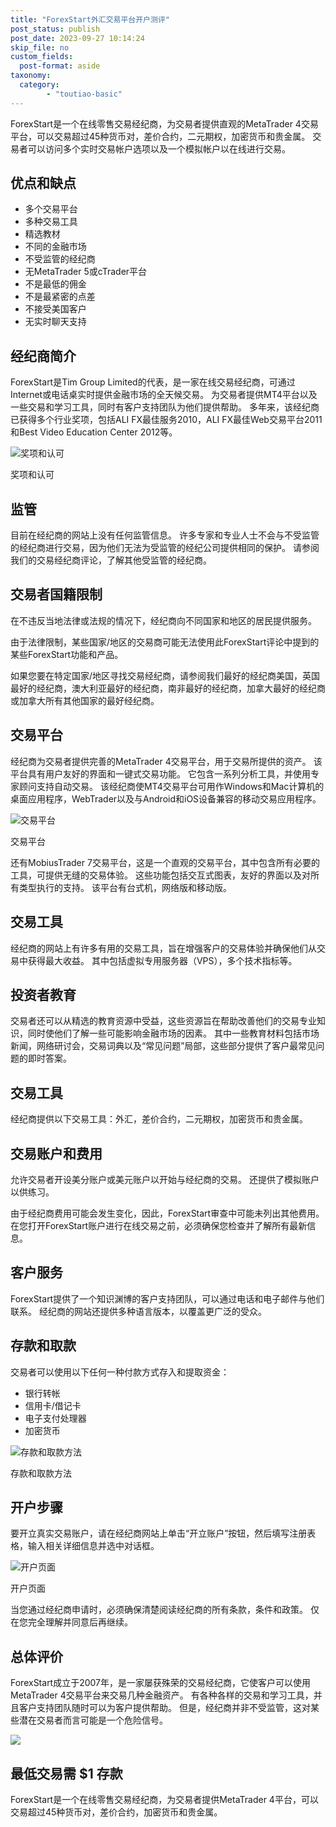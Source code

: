 ```yaml
---
title: "ForexStart外汇交易平台开户测评"
post_status: publish
post_date: 2023-09-27 10:14:24
skip_file: no
custom_fields: 
  post-format: aside
taxonomy:
  category:
        - "toutiao-basic"
---
```


ForexStart是一个在线零售交易经纪商，为交易者提供直观的MetaTrader 4交易平台，可以交易超过45种货币对，差价合约，二元期权，加密货币和贵金属。 交易者可以访问多个实时交易帐户选项以及一个模拟帐户以在线进行交易。

## 优点和缺点

- 多个交易平台
- 多种交易工具
- 精选教材
- 不同的金融市场
- 不受监管的经纪商
- 无MetaTrader 5或cTrader平台
- 不是最低的佣金
- 不是最紧密的点差
- 不接受美国客户
- 无实时聊天支持

## 经纪商简介

ForexStart是Tim Group Limited的代表，是一家在线交易经纪商，可通过Internet或电话桌实时提供金融市场的全天候交易。 为交易者提供MT4平台以及一些交易和学习工具，同时有客户支持团队为他们提供帮助。 多年来，该经纪商已获得多个行业奖项，包括ALI FX最佳服务2010，ALI FX最佳Web交易平台2011和Best Video Education Center 2012等。

![奖项和认可](https://cdn.fendou.la/funstoutiao/2020/12/ForexStart-Review-Awards-and-Recognitions-1024x351.jpg "奖项和认可")

奖项和认可

## 监管

目前在经纪商的网站上没有任何监管信息。 许多专家和专业人士不会与不受监管的经纪商进行交易，因为他们无法为受监管的经纪公司提供相同的保护。 请参阅我们的交易经纪商评论，了解其他受监管的经纪商。

## 交易者国籍限制

在不违反当地法律或法规的情况下，经纪商向不同国家和地区的居民提供服务。

由于法律限制，某些国家/地区的交易商可能无法使用此ForexStart评论中提到的某些ForexStart功能和产品。

如果您要在特定国家/地区寻找交易经纪商，请参阅我们最好的经纪商美国，英国最好的经纪商，澳大利亚最好的经纪商，南非最好的经纪商，加拿大最好的经纪商或加拿大所有其他国家的最好经纪商。

## 交易平台

经纪商为交易者提供完善的MetaTrader 4交易平台，用于交易所提供的资产。 该平台具有用户友好的界面和一键式交易功能。 它包含一系列分析工具，并使用专家顾问支持自动交易。 该经纪商使MT4交易平台可用作Windows和Mac计算机的桌面应用程序，WebTrader以及与Android和iOS设备兼容的移动交易应用程序。

![交易平台](https://cdn.fendou.la/funstoutiao/2020/12/Forex-Start-Review-Trading-Platform.png "交易平台")

交易平台

还有MobiusTrader 7交易平台，这是一个直观的交易平台，其中包含所有必要的工具，可提供无缝的交易体验。 这些功能包括交互式图表，友好的界面以及对所有类型执行的支持。 该平台有台式机，网络版和移动版。

## 交易工具

经纪商的网站上有许多有用的交易工具，旨在增强客户的交易体验并确保他们从交易中获得最大收益。 其中包括虚拟专用服务器（VPS），多个技术指标等。

## 投资者教育

交易者还可以从精选的教育资源中受益，这些资源旨在帮助改善他们的交易专业知识，同时使他们了解一些可能影响金融市场的因素。 其中一些教育材料包括市场新闻，网络研讨会，交易词典以及“常见问题”局部，这些部分提供了客户最常见问题的即时答案。

## 交易工具

经纪商提供以下交易工具：外汇，差价合约，二元期权，加密货币和贵金属。

## 交易账户和费用

允许交易者开设美分账户或美元账户以开始与经纪商的交易。 还提供了模拟账户以供练习。

由于经纪商费用可能会发生变化，因此，ForexStart审查中可能未列出其他费用。 在您打开ForexStart账户进行在线交易之前，必须确保您检查并了解所有最新信息。

## 客户服务

ForexStart提供了一个知识渊博的客户支持团队，可以通过电话和电子邮件与他们联系。 经纪商的网站还提供多种语言版本，以覆盖更广泛的受众。

## 存款和取款

交易者可以使用以下任何一种付款方式存入和提取资金：

- 银行转帐
- 信用卡/借记卡
- 电子支付处理器
- 加密货币

![存款和取款方法](https://cdn.fendou.la/funstoutiao/2020/12/Forex-Start-Review-Deposit-and-Withdrawal-Methods.jpg "存款和取款方法")

存款和取款方法

## 开户步骤

要开立真实交易账户，请在经纪商网站上单击“开立账户”按钮，然后填写注册表格，输入相关详细信息并选中对话框。

![开户页面](https://cdn.fendou.la/funstoutiao/2020/12/ForexStart-Review-Account-Opening-Page.jpg "开户页面")

开户页面

当您通过经纪商申请时，必须确保清楚阅读经纪商的所有条款，条件和政策。 仅在您完全理解并同意后再继续。

## 总体评价

ForexStart成立于2007年，是一家屡获殊荣的交易经纪商，它使客户可以使用MetaTrader 4交易平台来交易几种金融资产。 有各种各样的交易和学习工具，并且客户支持团队随时可以为客户提供帮助。 但是，经纪商并非不受监管，这对某些潜在交易者而言可能是一个危险信号。

![](https://cdn.fendou.la/funstoutiao/2020/12/ForexStart-Logo.png)

## 最低交易需 $1 存款

ForexStart是一个在线零售交易经纪商，为交易者提供MetaTrader 4平台，可以交易超过45种货币对，差价合约，加密货币和贵金属。

